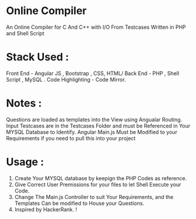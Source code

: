 # Online Compiler 
An Online Compiler for C And C++ with I/O From Testcases Written in PHP and Shell Script


# Stack Used :

Front End - Angular JS , Bootstrap , CSS, HTML/
Back End  - PHP , Shell Script , MySQL . 
Code Highlighting - Code Mirror.

# Notes :

Questions are loaded as templates into the View using Angualar Routing. Input Testcases
are in the Testcases Folder and must be Referenced in Your MYSQL Database to Identify.
Angular Main.js Must be Modified to your Requirements if you need to pull this into your project

# Usage : 

1. Create Your MYSQL database by keepign the PHP Codes as reference.
2. Give Correct User Premissions for your files to let Shell Execute your Code.
3. Change The Main.js Controller to suit Your Requirements, and the Templates Can be modified to House your Questions.
4. Inspired by HackerRank. ! 
 
